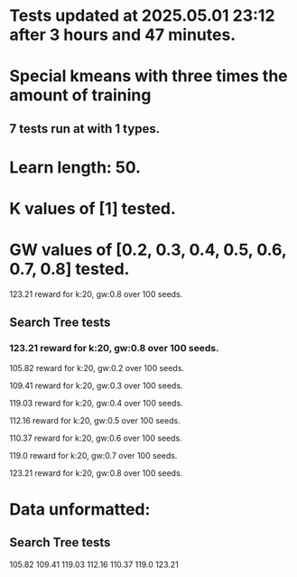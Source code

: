 # Tests updated at 2025.05.01 23:12 after 3 hours and 47 minutes.
# Special kmeans with three times the amount of training
## 7 tests run at with 1 types.
# Learn length: 50.
# K values of [1] tested.
# GW values of [0.2, 0.3, 0.4, 0.5, 0.6, 0.7, 0.8] tested.

123.21 reward for k:20, gw:0.8 over 100 seeds.


## Search Tree tests
### 123.21 reward for k:20, gw:0.8 over 100 seeds.

105.82 reward for k:20, gw:0.2 over 100 seeds.

109.41 reward for k:20, gw:0.3 over 100 seeds.

119.03 reward for k:20, gw:0.4 over 100 seeds.

112.16 reward for k:20, gw:0.5 over 100 seeds.

110.37 reward for k:20, gw:0.6 over 100 seeds.

119.0 reward for k:20, gw:0.7 over 100 seeds.

123.21 reward for k:20, gw:0.8 over 100 seeds.


# Data unformatted:



## Search Tree tests
105.82
109.41
119.03
112.16
110.37
119.0
123.21

